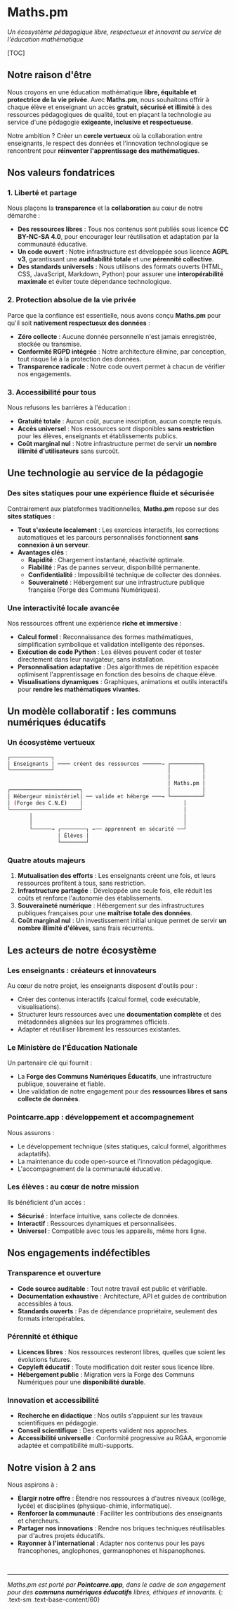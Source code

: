 # Maths.pm

*Un écosystème pédagogique libre, respectueux et innovant au service de l'éducation mathématique*

[TOC]

## Notre raison d'être

Nous croyons en une éducation mathématique **libre, équitable et protectrice de la vie privée**. Avec **Maths.pm**, nous souhaitons offrir à chaque élève et enseignant un accès **gratuit, sécurisé et illimité** à des ressources pédagogiques de qualité, tout en plaçant la technologie au service d'une pédagogie **exigeante, inclusive et respectueuse**.

Notre ambition ? Créer un **cercle vertueux** où la collaboration entre enseignants, le respect des données et l'innovation technologique se rencontrent pour **réinventer l'apprentissage des mathématiques**.


## Nos valeurs fondatrices

### 1. Liberté et partage

Nous plaçons la **transparence** et la **collaboration** au cœur de notre démarche :

- **Des ressources libres** : Tous nos contenus sont publiés sous licence **CC BY-NC-SA 4.0**, pour encourager leur réutilisation et adaptation par la communauté éducative.
- **Un code ouvert** : Notre infrastructure est développée sous licence **AGPL v3**, garantissant une **auditabilité totale** et une **pérennité collective**.
- **Des standards universels** : Nous utilisons des formats ouverts (HTML, CSS, JavaScript, Markdown, Python) pour assurer une **interopérabilité maximale** et éviter toute dépendance technologique.

### 2. Protection absolue de la vie privée

Parce que la confiance est essentielle, nous avons conçu **Maths.pm** pour qu'il soit **nativement respectueux des données** :

- **Zéro collecte** : Aucune donnée personnelle n'est jamais enregistrée, stockée ou transmise.
- **Conformité RGPD intégrée** : Notre architecture élimine, par conception, tout risque lié à la protection des données.
- **Transparence radicale** : Notre code ouvert permet à chacun de vérifier nos engagements.

### 3. Accessibilité pour tous

Nous refusons les barrières à l'éducation :

- **Gratuité totale** : Aucun coût, aucune inscription, aucun compte requis.
- **Accès universel** : Nos ressources sont disponibles **sans restriction** pour les élèves, enseignants et établissements publics.
- **Coût marginal nul** : Notre infrastructure permet de servir **un nombre illimité d'utilisateurs** sans surcoût.


## Une technologie au service de la pédagogie

### Des sites statiques pour une expérience fluide et sécurisée

Contrairement aux plateformes traditionnelles, **Maths.pm** repose sur des **sites statiques** :

- **Tout s'exécute localement** : Les exercices interactifs, les corrections automatiques et les parcours personnalisés fonctionnent **sans connexion à un serveur**.
- **Avantages clés** :
    - **Rapidité** : Chargement instantané, réactivité optimale.
    - **Fiabilité** : Pas de pannes serveur, disponibilité permanente.
    - **Confidentialité** : Impossibilité technique de collecter des données.
    - **Souveraineté** : Hébergement sur une infrastructure publique française (Forge des Communs Numériques).

### Une interactivité locale avancée

Nos ressources offrent une expérience **riche et immersive** :

- **Calcul formel** : Reconnaissance des formes mathématiques, simplification symbolique et validation intelligente des réponses.
- **Exécution de code Python** : Les élèves peuvent coder et tester directement dans leur navigateur, sans installation.
- **Personnalisation adaptative** : Des algorithmes de répétition espacée optimisent l'apprentissage en fonction des besoins de chaque élève.
- **Visualisations dynamiques** : Graphiques, animations et outils interactifs pour **rendre les mathématiques vivantes**.


## Un modèle collaboratif : les communs numériques éducatifs

### Un écosystème vertueux


```bash
┌─────────────┐
│ Enseignants │ ──── créent des ressources ──────→ ┌──────────┐
└─────────────┘                                    │          │
                                                   │          │
                                                   │ Maths.pm │
┌──────────────────────┐                           │          │
│ Hébergeur ministériel│ ── valide et héberge ───→ └──────────┘
│ (Forge des C.N.É)    │                                │
└──────────────────────┘                                │
       │                                                │
       │                                                │
       └──────→ ┌────────┐ ←── apprennent en sécurité ──┘
                │ Élèves │
                └────────┘
```
### Quatre atouts majeurs

1. **Mutualisation des efforts** : Les enseignants créent une fois, et leurs ressources profitent à tous, sans restriction.
2. **Infrastructure partagée** : Développée une seule fois, elle réduit les coûts et renforce l'autonomie des établissements.
3. **Souveraineté numérique** : Hébergement sur des infrastructures publiques françaises pour une **maîtrise totale des données**.
4. **Coût marginal nul** : Un investissement initial unique permet de servir **un nombre illimité d'élèves**, sans frais récurrents.


## Les acteurs de notre écosystème

### Les enseignants : créateurs et innovateurs

Au cœur de notre projet, les enseignants disposent d'outils pour :

- Créer des contenus interactifs (calcul formel, code exécutable, visualisations).
- Structurer leurs ressources avec une **documentation complète** et des métadonnées alignées sur les programmes officiels.
- Adapter et réutiliser librement les ressources existantes.

### Le Ministère de l'Éducation Nationale

Un partenaire clé qui fournit :

- La **Forge des Communs Numériques Éducatifs**, une infrastructure publique, souveraine et fiable.
- Une validation de notre engagement pour des **ressources libres et sans collecte de données**.

### Pointcarre.app : développement et accompagnement

Nous assurons :

- Le développement technique (sites statiques, calcul formel, algorithmes adaptatifs).
- La maintenance du code open-source et l'innovation pédagogique.
- L'accompagnement de la communauté éducative.

### Les élèves : au cœur de notre mission

Ils bénéficient d'un accès :

- **Sécurisé** : Interface intuitive, sans collecte de données.
- **Interactif** : Ressources dynamiques et personnalisées.
- **Universel** : Compatible avec tous les appareils, même hors ligne.


## Nos engagements indéfectibles

### Transparence et ouverture

- **Code source auditable** : Tout notre travail est public et vérifiable.
- **Documentation exhaustive** : Architecture, API et guides de contribution accessibles à tous.
- **Standards ouverts** : Pas de dépendance propriétaire, seulement des formats interopérables.

### Pérennité et éthique

- **Licences libres** : Nos ressources resteront libres, quelles que soient les évolutions futures.
- **Copyleft éducatif** : Toute modification doit rester sous licence libre.
- **Hébergement public** : Migration vers la Forge des Communs Numériques pour une **disponibilité durable**.

### Innovation et accessibilité

- **Recherche en didactique** : Nos outils s'appuient sur les travaux scientifiques en pédagogie.
- **Conseil scientifique** : Des experts valident nos approches.
- **Accessibilité universelle** : Conformité progressive au RGAA, ergonomie adaptée et compatibilité multi-supports.


## Notre vision à 2 ans

Nous aspirons à :

- **Élargir notre offre** : Étendre nos ressources à d'autres niveaux (collège, lycée) et disciplines (physique-chimie, informatique).
- **Renforcer la communauté** : Faciliter les contributions des enseignants et chercheurs.
- **Partager nos innovations** : Rendre nos briques techniques réutilisables par d'autres projets éducatifs.
- **Rayonner à l'international** : Adapter nos contenus pour les pays francophones, anglophones, germanophones et hispanophones.

&nbsp;

---

*Maths.pm est porté par **Pointcarre.app**, dans le cadre de son engagement pour des **communs numériques éducatifs** libres, éthiques et innovants.*
{: .text-sm .text-base-content/60}

